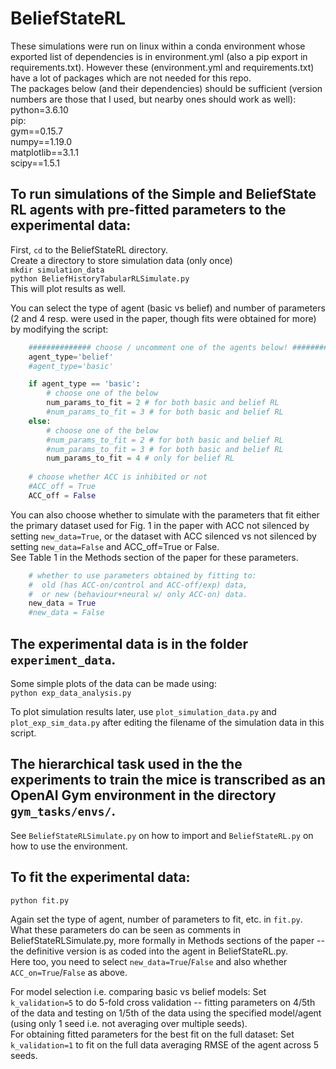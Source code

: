 # BeliefStateRL

These simulations were run on linux within a conda environment whose exported list of dependencies is in environment.yml (also a pip export in requirements.txt).
However these (environment.yml and requirements.txt) have a lot of packages which are not needed for this repo.   
The packages below (and their dependencies) should be sufficient (version numbers are those that I used, but nearby ones should work as well):  
python=3.6.10  
pip:  
 gym==0.15.7  
 numpy==1.19.0  
 matplotlib==3.1.1  
 scipy==1.5.1  
  
## To run simulations of the Simple and BeliefState RL agents with pre-fitted parameters to the experimental data:  
First, `cd` to the BeliefStateRL directory.  
Create a directory to store simulation data (only once)  
`mkdir simulation_data`  
`python BeliefHistoryTabularRLSimulate.py`  
This will plot results as well.  

You can select the type of agent (basic vs belief) and number of parameters (2 and 4 resp. were used in the paper, though fits were obtained for more) by modifying the script:  
```python
    ############## choose / uncomment one of the agents below! #################
    agent_type='belief'
    #agent_type='basic'

    if agent_type == 'basic':
        # choose one of the below
        num_params_to_fit = 2 # for both basic and belief RL
        #num_params_to_fit = 3 # for both basic and belief RL
    else:
        # choose one of the below
        #num_params_to_fit = 2 # for both basic and belief RL
        #num_params_to_fit = 3 # for both basic and belief RL
        num_params_to_fit = 4 # only for belief RL
        
    # choose whether ACC is inhibited or not
    #ACC_off = True
    ACC_off = False
```

You can also choose whether to simulate with the parameters that fit either the primary dataset used for Fig. 1 in the paper with ACC not silenced by setting `new_data=True`,
 or the dataset with ACC silenced vs not silenced by setting `new_data=False` and ACC_off=True or False.  
 See Table 1 in the Methods section of the paper for these parameters.  
```python
    # whether to use parameters obtained by fitting to:
    #  old (has ACC-on/control and ACC-off/exp) data,
    #  or new (behaviour+neural w/ only ACC-on) data.
    new_data = True
    #new_data = False
```

## The experimental data is in the folder `experiment_data`.  
Some simple plots of the data can be made using:  
`python exp_data_analysis.py`  

To plot simulation results later, use
`plot_simulation_data.py`
and
`plot_exp_sim_data.py`
after editing the filename of the simulation data in this script.

## The hierarchical task used in the the experiments to train the mice is transcribed as an OpenAI Gym environment in the directory `gym_tasks/envs/`.
 See `BeliefStateRLSimulate.py` on how to import and `BeliefStateRL.py` on how to use the environment.  

## To fit the experimental data:  
`python fit.py`  

Again set the type of agent, number of parameters to fit, etc. in `fit.py`.  
What these parameters do can be seen as comments in BeliefStateRLSimulate.py, more formally in Methods sections of the paper -- the definitive version is as coded into the agent in BeliefStateRL.py.  
Here too, you need to select `new_data=True`/`False` and also whether `ACC_on=True`/`False` as above.  

For model selection i.e. comparing basic vs belief models: Set `k_validation=5` to do 5-fold cross validation -- fitting parameters on 4/5th of the data and testing on 1/5th of the data
 using the specified model/agent (using only 1 seed i.e. not averaging over multiple seeds).  
For obtaining fitted parameters for the best fit on the full dataset: Set `k_validation=1` to fit on the full data averaging RMSE of the agent across 5 seeds.  
